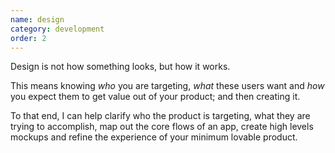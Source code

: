 ```yaml
---
name: design
category: development
order: 2
---
```


Design is not how something looks, but how it works. 

This means knowing _who_ you are targeting, _what_ these users want and _how_ you expect them to get value out of your product; and then creating it.  

To that end, I can help clarify who the product is targeting, what they are trying to accomplish, map out the core flows of an app, create high levels mockups and refine the experience of your minimum lovable product. 


